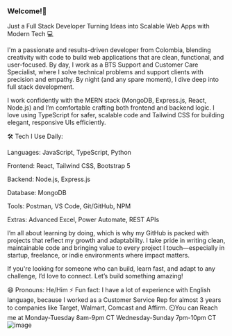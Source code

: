 ### Welcome!👋
Just a Full Stack Developer Turning Ideas into Scalable Web Apps with Modern Tech 💻

I'm a passionate and results-driven developer from Colombia, blending creativity with code to build web applications that are clean, functional, and user-focused. By day, I work as a BTS Support and Customer Care Specialist, where I solve technical problems and support clients with precision and empathy. By night (and any spare moment), I dive deep into full stack development.

I work confidently with the MERN stack (MongoDB, Express.js, React, Node.js) and I’m comfortable crafting both frontend and backend logic. I love using TypeScript for safer, scalable code and Tailwind CSS for building elegant, responsive UIs efficiently.

🛠 Tech I Use Daily:

Languages: JavaScript, TypeScript, Python

Frontend: React, Tailwind CSS, Bootstrap 5

Backend: Node.js, Express.js

Database: MongoDB

Tools: Postman, VS Code, Git/GitHub, NPM

Extras: Advanced Excel, Power Automate, REST APIs

I’m all about learning by doing, which is why my GitHub is packed with projects that reflect my growth and adaptability. I take pride in writing clean, maintainable code and bringing value to every project I touch—especially in startup, freelance, or indie environments where impact matters.

If you're looking for someone who can build, learn fast, and adapt to any challenge, I’d love to connect. Let’s build something amazing!


😄 Pronouns: He/Him
⚡ Fun fact: I have a lot of experience with English language, because I worked as a Customer Service Rep for almost 3 years to companies like Target, Walmart, Comcast and Affirm.
⏲️You can Reach me at
  Monday-Tuesday 8am-9pm CT
  Wednesday-Sunday 7pm-10pm CT
  ![image](https://github.com/stevengomez25/All-my-projects/blob/main/projects_react/projects/blogger/my-studies-blog/src/RedSSRTojiArt1.gif)

